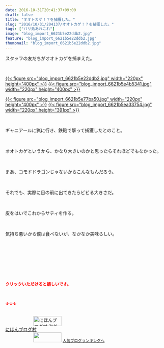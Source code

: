 ```yaml
---
date: 2016-10-31T20:41:37+09:00
draft: false
title: "オオトカゲ！？を捕獲した。"
slug: "2016/10/31/204137/オオトカゲ！？を捕獲した。"
tags: ["バリ島あれこれ"]
image: "blog_import_6621b5e22ddb2.jpg"
feature: "blog_import_6621b5e22ddb2.jpg"
thumbnail: "blog_import_6621b5e22ddb2.jpg"
---
```

<p>スタッフの友だちがオオトカゲを捕まえた。</p><p> </p><p><a href="blog_import_6621b5e344337.jpg">{{< figure src="blog_import_6621b5e22ddb2.jpg" width="220px" height="400px" >}}</a> <a href="blog_import_6621b5e5caa23.jpg">{{< figure src="blog_import_6621b5e4b5341.jpg" width="220px" height="400px" >}}</a></p><p><a href="blog_import_6621b5e88b947.jpg">{{< figure src="blog_import_6621b5e77ba50.jpg" width="220px" height="400px" >}}</a> <a href="blog_import_6621b5eb4a179.jpg">{{< figure src="blog_import_6621b5ea33754.jpg" width="220px" height="391px" >}}</a></p><p> </p><p>ギャニアールに猟に行き、鉄砲で撃って捕獲したとのこと。</p><p> </p><p>オオトカゲというから、かなり大きいのかと思ったらそれほどでもなかった。</p><p> </p><p>まあ、コモドドラゴンじゃないからこんなもんだろう。</p><p> </p><p>それでも、実際に目の前に出てきたらビビる大きさだ。</p><p> </p><p>皮をはいでこれからサティを作る。</p><p> </p><p>気持ち悪いから僕は食べないが、なかなか美味らしい。</p><p> </p><p> </p><p> </p><p> </p><p><font color="#ff0000" size="2"><strong>クリックいただけると嬉しいです。</strong></font></p><p></p><p> </p><p><font color="#ff0000" size="2"><strong>↓↓↓</strong></font></p><p><br/><a href="ranking.html?p_cid=01260127" target="_blank"><img width="88" height="31" alt="にほんブログ村 海外生活ブログ バリ島情報へ" src="data:image/svg+xml;charset=utf-8,%3Csvg%20xmlns%3D%22http%3A%2F%2Fwww.w3.org%2F2000%2Fsvg%22%20title%3D%22Placeholder%20for%20Images%22%20role%3D%22presentation%22%20viewBox%3D%220%200%2088%2031%22%20%2F%3E" border="0" data-src="https://img-proxy.blog-video.jp/images?url=http%3A%2F%2Foverseas.blogmura.com%2Fbali%2Fimg%2Fbali88_31.gif" style="aspect-ratio: auto 88 / 31;"/><noscript><img width="88" height="31" alt="にほんブログ村 海外生活ブログ バリ島情報へ" src="https://img-proxy.blog-video.jp/images?url=http%3A%2F%2Foverseas.blogmura.com%2Fbali%2Fimg%2Fbali88_31.gif" border="0"></noscript></a><br/><a href="ranking.html?p_cid=01260127" target="_blank">にほんブログ村</a><br/><a title="人気ブログランキングへ" href="link.php?1804582"><img width="88" height="31" src="data:image/svg+xml;charset=utf-8,%3Csvg%20xmlns%3D%22http%3A%2F%2Fwww.w3.org%2F2000%2Fsvg%22%20title%3D%22Placeholder%20for%20Images%22%20role%3D%22presentation%22%20viewBox%3D%220%200%2088%2031%22%20%2F%3E" border="0" data-src="https://blog.with2.net/img/banner/banner_22.gif" style="aspect-ratio: auto 88 / 31;"/><noscript><img width="88" height="31" src="https://blog.with2.net/img/banner/banner_22.gif" border="0"></noscript></a> <a style="font-size: 12px;" href="link.php?1804582">人気ブログランキングへ</a></p>

